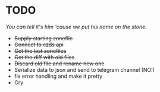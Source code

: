 # TODO

*You can tell it's him 'cause we put his name on the stone.*

* ~~Supply starting zonefile~~
* ~~Connect to czds api~~
* ~~Get the last zonefiles~~
* ~~Get the diff with old files~~
* ~~Discard old file and rename new one~~
* Serialize data to json and send to telegram channel (NO!)
* fix error handling and make it pretty
* Cry 
